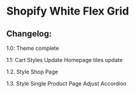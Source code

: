 # Shopify White Flex Grid

## Changelog:

1.0:
Theme complete

1.1:
Cart Styles Update
Homepage tiles update

1.2.
Style Shop Page

1.3.
Style Single Product Page
Adjust Accordion
